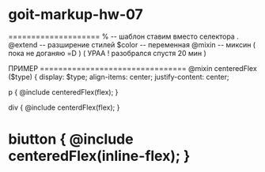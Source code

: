 # goit-markup-hw-07
====================
% -- шаблон ставим вместо селектора .
@extend -- разширение стилей 
$color -- переменная 
@mixin -- миксин ( пока не доганяю =D ) ( УРАА ! разобрался спустя 20 мин )

ПРИМЕР ================================
@mixin centeredFlex ($type) {
    display: $type;
    align-items: center;
    justify-content: center;
    
p {
   @include centeredFlex(flex);
 }
 
div {
   @include centerdFlex(flex);
}

biutton {
   @include centeredFlex(inline-flex);
}
======================================

